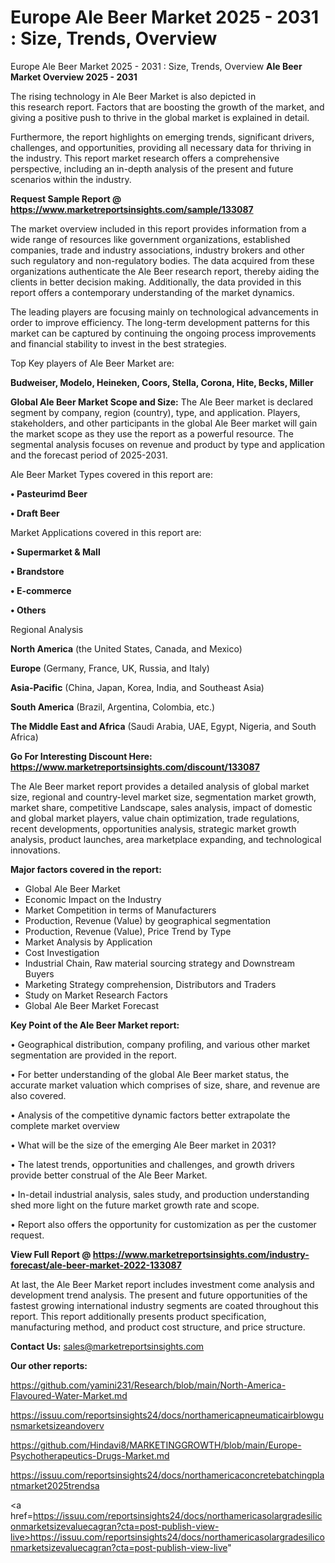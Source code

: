 # Europe Ale Beer Market 2025 - 2031 : Size, Trends, Overview
Europe Ale Beer Market 2025 - 2031 : Size, Trends, Overview
<Strong> Ale Beer Market Overview 2025 - 2031</strong>

The rising technology in Ale Beer Market is also depicted in this research report. Factors that are boosting the growth of the market, and giving a positive push to thrive in the global market is explained in detail.

Furthermore, the report highlights on emerging trends, significant drivers, challenges, and opportunities, providing all necessary data for thriving in the industry. This report market research offers a comprehensive perspective, including an in-depth analysis of the present and future scenarios within the industry.

<strong>Request Sample Report @ <a href=https://www.marketreportsinsights.com/sample/133087>https://www.marketreportsinsights.com/sample/133087</a></strong>

The market overview included in this report provides information from a wide range of resources like government organizations, established companies, trade and industry associations, industry brokers and other such regulatory and non-regulatory bodies. The data acquired from these organizations authenticate the Ale Beer research report, thereby aiding the clients in better decision making. Additionally, the data provided in this report offers a contemporary understanding of the market dynamics.

The leading players are focusing mainly on technological advancements in order to improve efficiency. The long-term development patterns for this market can be captured by continuing the ongoing process improvements and financial stability to invest in the best strategies.

Top Key players of Ale Beer Market are:

<strong>Budweiser, Modelo, Heineken, Coors, Stella, Corona, Hite, Becks, Miller</strong>

<strong><b>Global Ale Beer Market Scope and Size:</b></strong>
The Ale Beer market is declared segment by company, region (country), type, and application. Players, stakeholders, and other participants in the global Ale Beer market will gain the market scope as they use the report as a powerful resource. The segmental analysis focuses on revenue and product by type and application and the forecast period of 2025-2031.

Ale Beer Market Types covered in this report are:

<strong>• Pasteurimd Beer

• Draft Beer</strong>

Market Applications covered in this report are:

<strong>• Supermarket & Mall

• Brandstore

• E-commerce

• Others</strong> 

Regional Analysis

<strong>North America</strong> (the United States, Canada, and Mexico)

<strong>Europe</strong> (Germany, France, UK, Russia, and Italy)

<strong>Asia-Pacific</strong> (China, Japan, Korea, India, and Southeast Asia)

<strong>South America</strong> (Brazil, Argentina, Colombia, etc.)

<strong>The Middle East and Africa</strong> (Saudi Arabia, UAE, Egypt, Nigeria, and South Africa)

<strong>Go For Interesting Discount Here: <a href=https://www.marketreportsinsights.com/discount/133087>https://www.marketreportsinsights.com/discount/133087</a></strong>

The Ale Beer market report provides a detailed analysis of global market size, regional and country-level market size, segmentation market growth, market share, competitive Landscape, sales analysis, impact of domestic and global market players, value chain optimization, trade regulations, recent developments, opportunities analysis, strategic market growth analysis, product launches, area marketplace expanding, and technological innovations.

<strong><b>Major factors covered in the report:</b></strong>
<ul>
  <li>Global Ale Beer Market </li>
  <li>Economic Impact on the Industry</li>
  <li>Market Competition in terms of Manufacturers</li>
  <li>Production, Revenue (Value) by geographical segmentation</li>
  <li>Production, Revenue (Value), Price Trend by Type</li>
  <li>Market Analysis by Application</li>
  <li>Cost Investigation</li>
  <li>Industrial Chain, Raw material sourcing strategy and Downstream Buyers</li>
  <li>Marketing Strategy comprehension, Distributors and Traders</li>
  <li>Study on Market Research Factors</li>
  <li>Global Ale Beer Market Forecast</li>
</ul>

<strong><b>Key Point of the Ale Beer Market report:</b></strong>

• Geographical distribution, company profiling, and various other market segmentation are provided in the report.

• For better understanding of the global Ale Beer market status, the accurate market valuation which comprises of size, share, and revenue are also covered.

• Analysis of the competitive dynamic factors better extrapolate the complete market overview

• What will be the size of the emerging Ale Beer market in 2031?

• The latest trends, opportunities and challenges, and growth drivers provide better construal of the Ale Beer Market.

• In-detail industrial analysis, sales study, and production understanding shed more light on the future market growth rate and scope.

• Report also offers the opportunity for customization as per the customer request.

<strong><b>View Full Report @ <a href=https://www.marketreportsinsights.com/industry-forecast/ale-beer-market-2022-133087>https://www.marketreportsinsights.com/industry-forecast/ale-beer-market-2022-133087</a></b></strong>


At last, the Ale Beer Market report includes investment come analysis and development trend analysis. The present and future opportunities of the fastest growing international industry segments are coated throughout this report. This report additionally presents product specification, manufacturing method, and product cost structure, and price structure.

<strong>Contact Us:</strong>
sales@marketreportsinsights.com

<strong>Our other reports:</strong>

<a href=https://github.com/yamini231/Research/blob/main/North-America-Flavoured-Water-Market.md>https://github.com/yamini231/Research/blob/main/North-America-Flavoured-Water-Market.md</a>

<a href=https://issuu.com/reportsinsights24/docs/northamericapneumaticairblowgunsmarketsizeandoverv>https://issuu.com/reportsinsights24/docs/northamericapneumaticairblowgunsmarketsizeandoverv</a>

<a href=https://github.com/Hindavi8/MARKETINGGROWTH/blob/main/Europe-Psychotherapeutics-Drugs-Market.md>https://github.com/Hindavi8/MARKETINGGROWTH/blob/main/Europe-Psychotherapeutics-Drugs-Market.md</a>

<a href=https://issuu.com/reportsinsights24/docs/northamericaconcretebatchingplantmarket2025trendsa>https://issuu.com/reportsinsights24/docs/northamericaconcretebatchingplantmarket2025trendsa</a>

<a href=https://issuu.com/reportsinsights24/docs/northamericasolargradesiliconmarketsizevaluecagran?cta=post-publish-view-live>https://issuu.com/reportsinsights24/docs/northamericasolargradesiliconmarketsizevaluecagran?cta=post-publish-view-live</a>"
